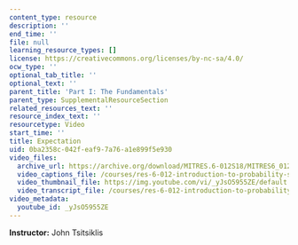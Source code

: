 ```yaml
---
content_type: resource
description: ''
end_time: ''
file: null
learning_resource_types: []
license: https://creativecommons.org/licenses/by-nc-sa/4.0/
ocw_type: ''
optional_tab_title: ''
optional_text: ''
parent_title: 'Part I: The Fundamentals'
parent_type: SupplementalResourceSection
related_resources_text: ''
resource_index_text: ''
resourcetype: Video
start_time: ''
title: Expectation
uid: 0ba2358c-042f-eaf9-7a76-a1e899f5e930
video_files:
  archive_url: https://archive.org/download/MITRES.6-012S18/MITRES6_012S18_L05-08_300k.mp4
  video_captions_file: /courses/res-6-012-introduction-to-probability-spring-2018/b21fe4a5d11552d8a51d8458d903e31b_yJsO5955ZE.vtt
  video_thumbnail_file: https://img.youtube.com/vi/_yJsO5955ZE/default.jpg
  video_transcript_file: /courses/res-6-012-introduction-to-probability-spring-2018/1c51dcaf9af8d21e35eb8c6507344801_yJsO5955ZE.pdf
video_metadata:
  youtube_id: _yJsO5955ZE
---
```


**Instructor:** John Tsitsiklis

